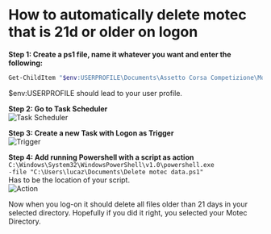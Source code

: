 # How to automatically delete motec that is 21d or older on logon

**Step 1: Create a ps1 file, name it whatever you want and enter the following:**
```bash
Get-ChildItem "$env:USERPROFILE\Documents\Assetto Corsa Competizione\MoTeC" -Recurse -File | Where CreationTime -lt  (Get-Date).AddDays(-21)  | Remove-Item -Force
```
$env:USERPROFILE should lead to your user profile.  

**Step 2: Go to Task Scheduler**  
![Task Scheduler](https://i.vgy.me/SdEVla.png "Task Scheduler")

**Step 3: Create a new Task with Logon as Trigger**  
![Trigger](https://i.vgy.me/mdziup.png "Trigger")

**Step 4: Add running Powershell with a script as action**  
`C:\Windows\System32\WindowsPowerShell\v1.0\powershell.exe`  
`-file "C:\Users\lucaz\Documents\Delete motec data.ps1"`  
Has to be the location of your script.  
![Action](https://i.vgy.me/E8Z0Pm.png "Acrion")

Now when you log-on it should delete all files older than 21 days in your selected directory. Hopefully if you did it right, you selected your Motec Directory.

